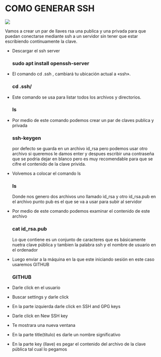 

# COMO GENERAR SSH

![](https://raw.githubusercontent.com/IvetteCh/PVT_install/main/imagenes/conexion-ssh-600x240.gif)


Vamos a crear un par de llaves rsa una publica y una privada para que puedan conectarse mediante ssh a un servidor sin tener que estar escribiendo continuamente la clave.

-  Descargar el ssh server
  
    ### sudo apt install openssh-server

-  El comando cd .ssh , cambiará tu ubicación actual a «ssh».
  
    ### cd .ssh/

- Este comando se usa para listar todos los archivos y directorios.
  
    ### ls

- Por medio de este comando podemos crear un par de claves publica y privada 
   
    ### ssh-keygen

  por defecto se guarda en un archivo id_rsa pero podemos usar otro archivo si queremos le damos enter y despues escribir una contraseña que se podria dejar en blanco pero es muy recomendable para que se cifre el contenido de la clave privida.

- Volvemos a colocar el comando ls 

   ### ls

  Donde nos genero dos archivos uno llamado id_rsa y otro id_rsa.pub en el archivo punto pub es el que se va a usar para subir al servidor

- Por medio de este comando podemos examinar el contenido de este archivo

    ### cat id_rsa.pub

  Lo que contiene es un conjunto de caracteres que es básicamente nuetra clave pública y tambien la palabra ssh y el nombre de usuario en el ordenador

- Luego enviar a la máquina en la que este iniciando sesión en este caso usaremos GITHUB

    ### GITHUB 

- Darle click en el usuario 
- Buscar settings y darle click
- En la parte izquierda darle click en SSH and GPG keys
- Darle click en New SSH key 
- Te mostrara una nueva ventana 
- En la parte title(titulo) es darle un nombre significativo
- En la parte key (llave) es pegar el contenido del archivo de la clave pública tal cual lo pegamos